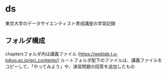 # ds
東京大学のデータサイエンティスト育成講座の学習記録

## フォルダ構成
 chaptersフォルダ内は講義ファイル (https://weblab.t.u-tokyo.ac.jp/gci_contents/)
 ルートフォルダ配下のファイルは、講義ファイルをコピーして、「やってみよう」や、演習問題の回答を追加したもの

